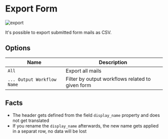 # Export Form

![export](https://user-images.githubusercontent.com/700119/43954901-7c59d7c8-9c9e-11e8-8930-2b6227604629.png)

It's possible to export submitted form mails as CSV.

## Options

| Name | Description
|------|------------|
| `All` | Export all mails |
| `... Output Workflow Name` | Filter by output workflows related to given form |

## Facts
- The header gets defined from the field `display_name` property and does not get translated
- If you rename the `display_name` afterwards, the new name gets applied in a separat row, no data will be lost
